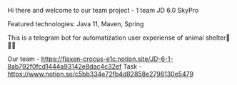 Hi there and welcome to our team project - 1 team JD 6.0 SkyPro

Featured technologies: Java 11, Maven, Spring

This is a telegram bot for automatization user experiense of animal shelter🐶🐶🐶

Our team - https://flaxen-crocus-e1c.notion.site/JD-6-1-8ab792f0fcd1444a93142e8dac4c32ef
Task - https://www.notion.so/c5bb334e72fb4d82858e2798130e5479
